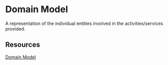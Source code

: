 # Domain Model
A representation of the individual entities involved in the activities/services provided.

## Resources
[Domain Model](https://martinfowler.com/eaaCatalog/domainModel.html)
